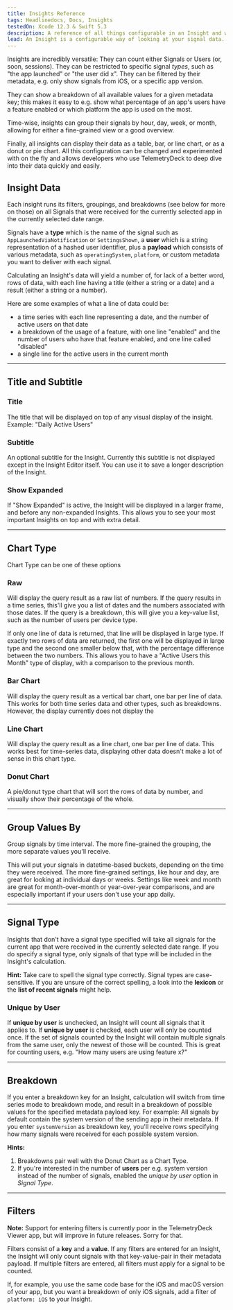 ```yaml
---
title: Insights Reference
tags: Headlinedocs, Docs, Insights
testedOn: Xcode 12.3 & Swift 5.3
description: A reference of all things configurable in an Insight and what they mean
lead: An Insight is a configurable way of looking at your signal data. You can think of it as a pre-defined database query with filters and groupings. This query will be run on the set of signals received in the currently visible date range (which is displayed in the top toolbar) and displayed in a customizable way. This document gives you a reference to the various parts of the Insight configuration and what they mean.
---
```


Insights are incredibly versatile: They can count either Signals or Users (or, soon, sessions). They can be restricted
to specific signal _types_, such as "the app launched" or "the user did x". They can be filtered by their metadata, e.g.
only show signals from iOS, or a specific app version.

They can show a breakdown of all available values for a given metadata key; this makes it easy to e.g. show what
percentage of an app's users have a feature enabled or which platform the app is used on the most.

Time-wise, insights can group their signals by hour, day, week, or month, allowing for either a fine-grained view or a good
overview.

Finally, all insights can display their data as a table, bar, or line chart, or as a donut or pie chart. All this
configuration can be changed and experimented with on the fly and allows developers who use TelemetryDeck to deep dive
into their data quickly and easily.

## Insight Data

Each insight runs its filters, groupings, and breakdowns (see below for more on those) on all Signals that were received for the currently selected app in the currently selected date range.

Signals have a **type** which is the name of the signal such as `AppLaunchedViaNotification` or `SettingsShown`, a **user** which is a string representation of a hashed user identifier, plus a **payload** which consists of various metadata, such as `operatingSystem`, `platform`, or custom metadata you want to deliver with each signal.

Calculating an Insight's data will yield a number of, for lack of a better word, rows of data, with each line having a title (either a string or a date) and a result (either a string or a number).

Here are some examples of what a line of data could be:

- a time series with each line representing a date, and the number of active users on that date
- a breakdown of the usage of a feature, with one line "enabled" and the number of users who have that feature enabled, and one line called "disabled"
- a single line for the active users in the current month

---

## Title and Subtitle

### Title

The title that will be displayed on top of any visual display of the insight. Example: "Daily Active Users"

### Subtitle

An optional subtitle for the Insight. Currently this subtitle is not displayed except in the Insight Editor itself. You can use it to save a longer description of the Insight.

### Show Expanded

If "Show Expanded" is active, the Insight will be displayed in a larger frame, and before any non-expanded Insights. This allows you to see your most important Insights on top and with extra detail.

---

## Chart Type

Chart Type can be one of these options

### Raw

Will display the query result as a raw list of numbers. If the query results in a time series, this'll give you a list of dates and the numbers associated with those dates. If the query is a breakdown, this will give you a key-value list, such as the number of users per device type.

If only one line of data is returned, that line will be displayed in large type. If exactly two rows of data are returned, the first one will be displayed in large type and the second one smaller below that, with the percentage difference between the two numbers. This allows you to have a "Active Users this Month" type of display, with a comparison to the previous month.

### Bar Chart

Will display the query result as a vertical bar chart, one bar per line of data. This works for both time series data and other types, such as breakdowns. However, the display currently does not display the

### Line Chart

Will display the query result as a line chart, one bar per line of data. This works best for time-series data, displaying other data doesn't make a lot of sense in this chart type.

### Donut Chart

A pie/donut type chart that will sort the rows of data by number, and visually show their percentage of the whole.

---

## Group Values By

Group signals by time interval. The more fine-grained the grouping, the more separate values you'll receive.

This will put your signals in datetime-based buckets, depending on the time they were received. The more fine-grained settings, like hour and day, are great for looking at individual days or weeks. Settings like week and month are great for month-over-month or year-over-year comparisons, and are especially important if your users don't use your app daily.

---

## Signal Type

Insights that don't have a signal type specified will take all signals for the current app that were received in the currently selected date range. If you do specify a signal type, only signals of that type will be included in the Insight's calculation.

**Hint:** Take care to spell the signal type correctly. Signal types are case-sensitive. If you are unsure of the correct spelling, a look into the **lexicon** or the **list of recent signals** might help.

### Unique by User

If **unique by user** is unchecked, an Insight will count all signals that it applies to. If **unique by user** is checked, each user will only be counted once. If the set of signals counted by the Insight will contain multiple signals from the same user, only the newest of those will be counted. This is great for counting users, e.g. "How many users are using feature x?"

---

## Breakdown

If you enter a breakdown key for an Insight, calculation will switch from time series mode to breakdown mode, and result in a breakdown of possible values for the specified metadata payload key. For example: All signals by default contain the system version of the sending app in their metadata. If you enter `systemVersion` as breakdown key, you'll receive rows specifying how many signals were received for each possible system version.

**Hints:**

1. Breakdowns pair well with the Donut Chart as a Chart Type.
2. If you're interested in the number of **users** per e.g. system version instead of the number of signals, enabled the _unique by user_ option in _Signal Type_.

---

## Filters

**Note:** Support for entering filters is currently poor in the TelemetryDeck Viewer app, but will improve in future releases. Sorry for that.

Filters consist of a **key** and a **value**. If any filters are entered for an Insight, the Insight will only count signals with that key-value-pair in their metadata payload. If multiple filters are entered, all filters must apply for a signal to be counted.

If, for example, you use the same code base for the iOS and macOS version of your app, but you want a breakdown of only iOS signals, add a filter of `platform: iOS` to your Insight.
